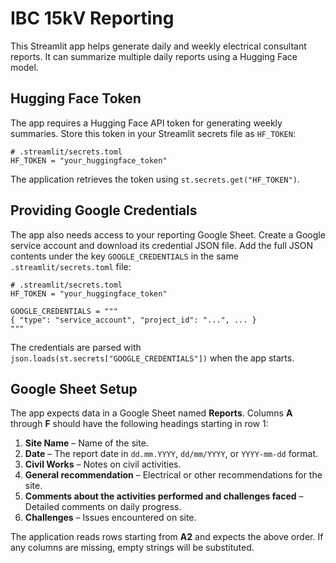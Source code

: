 # IBC 15kV Reporting

This Streamlit app helps generate daily and weekly electrical consultant reports. It can summarize multiple daily reports using a Hugging Face model.

## Hugging Face Token

The app requires a Hugging Face API token for generating weekly summaries. Store this token in your Streamlit secrets file as `HF_TOKEN`:

```
# .streamlit/secrets.toml
HF_TOKEN = "your_huggingface_token"
```

The application retrieves the token using `st.secrets.get("HF_TOKEN")`.

## Providing Google Credentials

The app also needs access to your reporting Google Sheet. Create a Google
service account and download its credential JSON file. Add the full JSON
contents under the key `GOOGLE_CREDENTIALS` in the same
`.streamlit/secrets.toml` file:

```
# .streamlit/secrets.toml
HF_TOKEN = "your_huggingface_token"

GOOGLE_CREDENTIALS = """
{ "type": "service_account", "project_id": "...", ... }
"""
```

The credentials are parsed with `json.loads(st.secrets["GOOGLE_CREDENTIALS"])`
when the app starts.

## Google Sheet Setup

The app expects data in a Google Sheet named **Reports**. Columns **A** through
**F** should have the following headings starting in row&nbsp;1:

1. **Site Name** – Name of the site.
2. **Date** – The report date in `dd.mm.YYYY`, `dd/mm/YYYY`, or `YYYY-mm-dd`
   format.
3. **Civil Works** – Notes on civil activities.
4. **General recommendation** – Electrical or other recommendations for the
   site.
5. **Comments about the activities performed and challenges faced** – Detailed
   comments on daily progress.
6. **Challenges** – Issues encountered on site.

The application reads rows starting from **A2** and expects the above order. If
any columns are missing, empty strings will be substituted.
